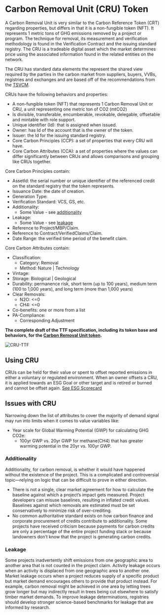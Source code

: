 # Carbon Removal Unit (CRU) Token

A Carbon Removal Unit is very similar to the Carbon Reference Token (CRT) regarding properties, but differs in that it is a non-fungible token (NFT). It represents 1 metric tons of GHG emissions removed by a project or program. The technique for removal, its measurement and verification methodology is found in the Verification Contract and the issuing standard registry. The CRU is a tradeable digital asset which the market determines price using the associated information found in the related entities on the network.

The CRU has standard data elements the represent the shared view required by the parties in the carbon market from suppliers, buyers, VVBs, registries and exchanges and are based off of the recommendations from the [TSVCM](https://www.iif.com/tsvcm).

CRUs have the following behaviors and properties:

- A non-fungible token (NFT) that represents 1 Carbon Removal Unit or CRU, a unit representing one metric ton of CO2 (mtCO2)
- Is divisible, transferable, encumberable, revokable, delegable, offsetable and mintable with role support.
- Unique identifier (Id): that is assigned when issued.
- Owner: has Id of the account that is the owner of the token.
- Issuer: the Id for the issuing standard registry.
- Core Carbon Principles (CCP): a set of properties that every CRU will have.
- Core Carbon Attributes (CCA): a set of properties where the values can differ significantly between CRUs and allows comparisons and grouping like CRUs together.

Core Carbon Principles contain:

- AssetId: the serial number or unique identifier of the referenced credit on the standard registry that the token represents.
- Issuance Date: the date of creation.
- Generation Type:
- Verification Standard: VCS, GS, etc.
- Additionality:
  - Some Value - see [additionality](#additionality)
- Leakage:
  - Some Value - see [leakage](#leakage)
- Reference to Project/MBP/Claim.
- Reference to Contract/VerifiedClaims/Claim.
- Date Range: the verified time period of the benefit claim.

Core Carbon Attributes contain:

- Classification:
  - Category: Removal
  - Method: Nature | Technology
- Vintage:
- Storage: Biological | Geological
- Durability: permanence risk, short term (up to 100 years), medium term (100 to 1,000 years), and long term (more than 1,000 years)
- Clear Removals:
  - N2O: <=0
  - CH4: <=0
- Co-benefits: one or more from a list
- PA-Compliance:
  - Corresponding Adjustment

**The complete draft of the TTF specification, including its token base and behaviors, for the [Carbon Removal Unit token](https://github.com/InterWorkAlliance/TTF/tree/master/artifacts/token-templates/specifications/Carbon-Removal-Unit/latest).**

![CRU-TTF](../images/cru-ttf.png)

## Using CRU

CRUs can be held for their value or spent to offset reported emissions in either a voluntary or regulated environment. When an owner offsets a CRU, it is applied towards an ESG Goal or other target and is retired or burned and cannot be offset again. [See ESG Scorecard](../demand/ESG-Scorecard.md)

## Issues with CRU

Narrowing down the list of attributes to cover the majority of demand signal may run into limits when it comes to value variables like:

- Year scale for Global Warming Potential (GWP) for calculating GHG CO2e:
  - 100yr GWP vs. 20yr GWP for methane(CH4) that has greater warming potential in the 20yr vs. 100yr GWP.

### Additionality

Additionality, for carbon removal, is whether it would have happened without the existence of the project. This is a complicated and controversial topic—relying on logic that can be difficult to prove in either direction.

- There is not a single, clear market agreement for how to calculate the baseline against which a project’s impact gets measured. Project developers can misuse baselines, resulting in inflated credit values. Baselines against which removals are estimated must be set conservatively to minimize risk of over-crediting.
- No common authoritative standard exists on how carbon finance and corporate procurement of credits contribute to additionality. Some projects have received criticism because payments for carbon credits are only a percentage of the entire project funding stack or because landowners don’t know that the project is generating carbon credits.

### Leakage

Some projects inadvertently shift emissions from one geographic area to another area that is not counted in the project claim. Activity leakage occurs when an activity is displaced from one geographic area to another one. Market leakage occurs when a project reduces supply of a specific product but market demand encourages others to provide that product instead. For example, carbon removal might be achieved in one area by letting trees grow longer but may indirectly result in trees being cut elsewhere to satisfy timber market demands. To improve leakage determinations, registries should develop stronger science-based benchmarks for leakage that are informed by research.
